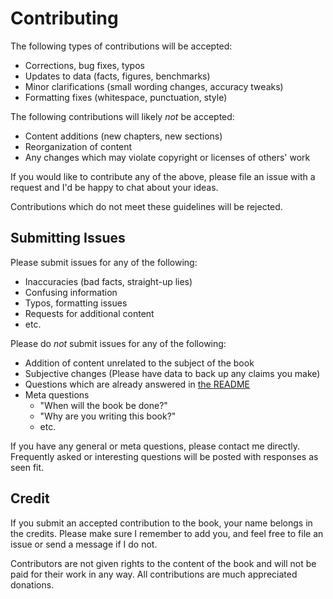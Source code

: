# Contributing

The following types of contributions will be accepted:

- Corrections, bug fixes, typos
- Updates to data (facts, figures, benchmarks)
- Minor clarifications (small wording changes, accuracy tweaks)
- Formatting fixes (whitespace, punctuation, style)

The following contributions will likely *not* be accepted:

- Content additions (new chapters, new sections)
- Reorganization of content
- Any changes which may violate copyright or licenses of others' work

If you would like to contribute any of the above, please file an issue with a
request and I'd be happy to chat about your ideas.

Contributions which do not meet these guidelines will be rejected.


## Submitting Issues

Please submit issues for any of the following:

- Inaccuracies (bad facts, straight-up lies)
- Confusing information
- Typos, formatting issues
- Requests for additional content
- etc.

Please do *not* submit issues for any of the following:

- Addition of content unrelated to the subject of the book
- Subjective changes (Please have data to back up any claims you make)
- Questions which are already answered in [the README](README.md)
- Meta questions
  - "When will the book be done?"
  - "Why are you writing this book?"
  - etc.

If you have any general or meta questions, please contact me directly.
Frequently asked or interesting questions will be posted with responses as seen
fit.


## Credit

If you submit an accepted contribution to the book, your name belongs in the
credits. Please make sure I remember to add you, and feel free to file an issue
or send a message if I do not.

Contributors are not given rights to the content of the book and will not be
paid for their work in any way. All contributions are much appreciated
donations.
